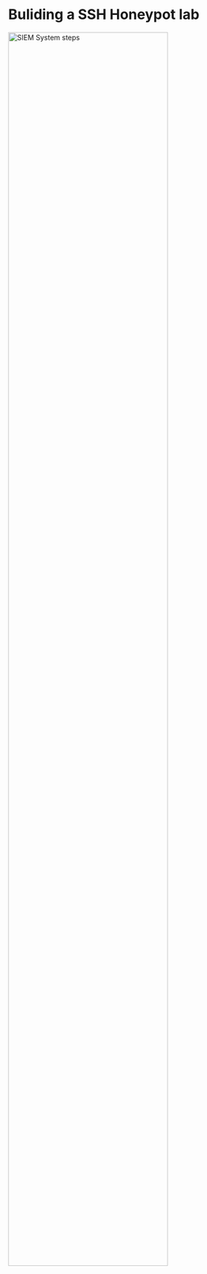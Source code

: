# Buliding a SSH Honeypot lab 
<img src="https://github.com/Tripati3000/ssh-honeypotlab/assets/160244601/973e8a91-c640-4d6e-8107-11aa9ee5d01f    " height="80%" width="80%" alt="SIEM System steps"/>

